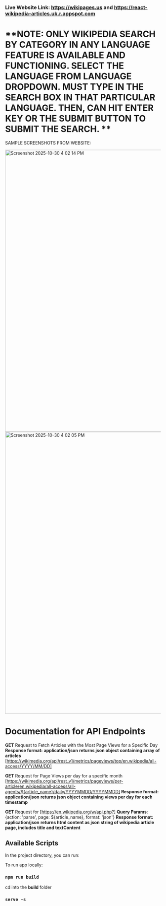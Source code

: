 ### Live Website Link: https://wikipages.us and https://react-wikipedia-articles.uk.r.appspot.com

# **NOTE: ONLY WIKIPEDIA SEARCH BY CATEGORY IN ANY LANGUAGE FEATURE IS AVAILABLE AND FUNCTIONING. SELECT THE LANGUAGE FROM LANGUAGE DROPDOWN. MUST TYPE IN THE SEARCH BOX IN THAT PARTICULAR LANGUAGE. THEN, CAN HIT ENTER KEY OR THE SUBMIT BUTTON TO SUBMIT THE SEARCH. **

SAMPLE SCREENSHOTS FROM WEBSITE:


<img width="1885" height="909" alt="Screenshot 2025-10-30 4 02 14 PM" src="https://github.com/user-attachments/assets/5c4bdd6a-25c9-43b1-8e07-d13c793d7cb6" />


<img width="1885" height="909" alt="Screenshot 2025-10-30 4 02 05 PM" src="https://github.com/user-attachments/assets/a7bbf348-af34-45a9-a4fd-e9b453399968" />




# Documentation for API Endpoints

**GET** Request to Fetch Articles with the Most Page Views for a Specific Day 
**Response format:** **application/json** **returns json object containing array of articles**
[https://wikimedia.org/api/rest_v1/metrics/pageviews/top/en.wikipedia/all-access/YYYY/MM/DD]

**GET** Request for Page Views per day for a specific month
[https://wikimedia.org/api/rest_v1/metrics/pageviews/per-article/en.wikipedia/all-access/all-agents/${article_name}/daily/YYYYMMDD/YYYYMMDD]
**Response format:** **application/json** **returns json object containing views per day for each timestamp**

**GET** Request for [https://en.wikipedia.org/w/api.php?]
**Query Params**: {action: 'parse', page: ${article_name}, format: 'json'}
**Response format:** **application/json** **returns html content as json string of wikipedia article page, includes title and textContent**

## Available Scripts

In the project directory, you can run:

To run app locally:
### `npm run build`
cd into the **build** folder
### `serve -s`


